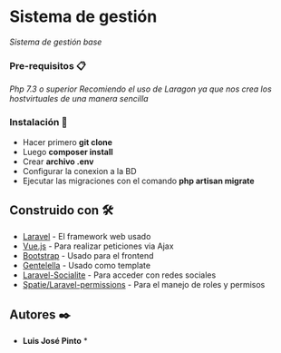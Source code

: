 # Sistema de gestión

_Sistema de gestión base_


### Pre-requisitos 📋

_Php 7.3 o superior_
_Recomiendo el uso de Laragon ya que nos crea los hostvirtuales de una manera sencilla_

### Instalación 🔧

* Hacer primero **git clone**
* Luego **composer install**
* Crear **archivo .env**
* Configurar la conexion a la BD
* Ejecutar las migraciones con el comando **php artisan migrate**


## Construido con 🛠️

* [Laravel](https://laravel.com/) - El framework web usado
* [Vue.js](https://vuejs.org/) - Para realizar peticiones via Ajax
* [Bootstrap](https://getbootstrap.com/) - Usado para el frontend
* [Gentelella](https://colorlib.com/polygon/gentelella/) - Usado como template
* [Laravel-Socialite](https://laravel.com/docs/5.7/socialite) - Para acceder con redes sociales
* [Spatie/Laravel-permissions](https://github.com/spatie/laravel-permission) - Para el manejo de roles y permisos


## Autores ✒️

* **Luis José Pinto** *